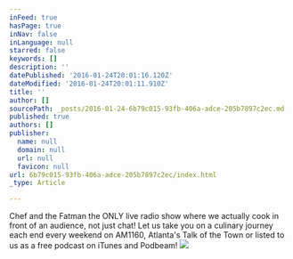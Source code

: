 ```yaml
---
inFeed: true
hasPage: true
inNav: false
inLanguage: null
starred: false
keywords: []
description: ''
datePublished: '2016-01-24T20:01:16.120Z'
dateModified: '2016-01-24T20:01:11.910Z'
title: ''
author: []
sourcePath: _posts/2016-01-24-6b79c015-93fb-406a-adce-205b7897c2ec.md
published: true
authors: []
publisher:
  name: null
  domain: null
  url: null
  favicon: null
url: 6b79c015-93fb-406a-adce-205b7897c2ec/index.html
_type: Article

---
```

Chef and the Fatman  the ONLY live radio show where we actually cook in front of an audience, not just chat!  Let us take you on a culinary journey each end every weekend on AM1160, Atlanta's Talk of the Town or listed to us as a free podcast on iTunes and Podbeam!
![](https://the-grid-user-content.s3-us-west-2.amazonaws.com/8bbe0baf-d971-40c5-9ebd-a3985537d300.jpg)